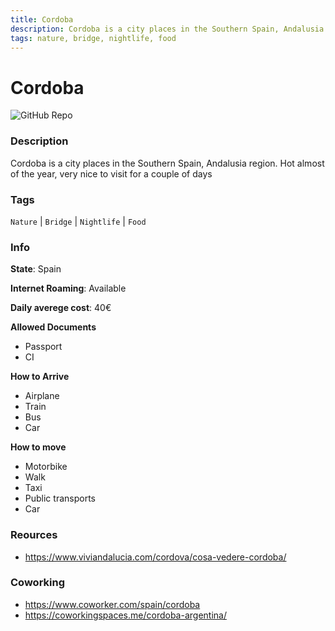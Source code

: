 ```yaml
---
title: Cordoba
description: Cordoba is a city places in the Southern Spain, Andalusia region. Hot almost of the year, very nice to visit for a couple of days
tags: nature, bridge, nightlife, food
---
```

        

# Cordoba

![GitHub Repo](https://img.shields.io/static/v1?label=category&message=digital-nomads&color=green)

### Description

Cordoba is a city places in the Southern Spain, Andalusia region. Hot almost of the year, very nice to visit for a couple of days

### Tags

`Nature` | `Bridge` | `Nightlife` | `Food`

### Info

**State**: Spain

**Internet Roaming**: Available

**Daily averege cost**: 40€

**Allowed Documents**

- Passport
- CI

**How to Arrive**

- Airplane
- Train
- Bus
- Car

**How to move**

- Motorbike
- Walk
- Taxi
- Public transports
- Car

### Reources

- https://www.viviandalucia.com/cordova/cosa-vedere-cordoba/

### Coworking

- https://www.coworker.com/spain/cordoba
- https://coworkingspaces.me/cordoba-argentina/